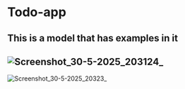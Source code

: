 # Todo-app
This is a  model that has examples in it
----------------------------------------------------------------------------------------------------------------------------------------------------------
![Screenshot_30-5-2025_203124_](https://github.com/user-attachments/assets/1080826f-e9d6-4d9d-a02c-5d9ed45c1be7)
----------------------------------------------------------------------------------------------------------------------------------------------------------
![Screenshot_30-5-2025_20323_](https://github.com/user-attachments/assets/4db6126a-8904-45a6-800e-41d352d3ed72)

